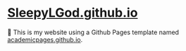 # [SleepyLGod.github.io](https://sleepylgod.github.io/)
🤫 This is my website using a Github Pages template named [academicpages.github.io](https://github.com/academicpages/academicpages.github.io).
